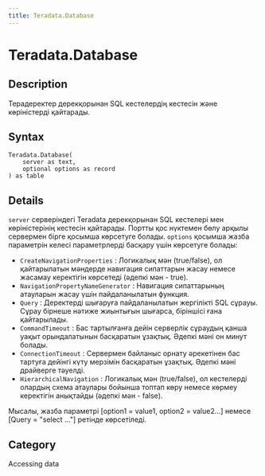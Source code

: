 ```yaml
---
title: Teradata.Database
---
```


# Teradata.Database


## Description

Терадеректер дерекқорынан SQL кестелердің кестесін және көріністерді қайтарады.


## Syntax

```powerquery
Teradata.Database(
    server as text,
    optional options as record
) as table
```


## Details

<code>server</code> серверіндегі Teradata дерекқорынан SQL кестелері мен көріністерінің кестесін қайтарады. Портты қос нүктемен бөлу арқылы сервермен бірге қосымша көрсетуге болады. <code>options</code> қосымша жазба параметрін келесі параметрлерді басқару үшін көрсетуге болады:    <ul><li><code>CreateNavigationProperties</code> : Логикалық мән (true/false), ол қайтарылатын мәндерде навигация сипаттарын жасау немесе жасамау керектігін көрсетеді (әдепкі мән - true).</li><li><code>NavigationPropertyNameGenerator</code> : Навигация сипаттарының атауларын жасау үшін пайдаланылатын функция.</li><li><code>Query</code> : Деректерді шығаруға пайдаланылатын жергілікті SQL сұрауы. Сұрау бірнеше нәтиже жиынтығын шығарса, біріншісі ғана қайтарылады.</li><li><code>CommandTimeout</code> : Бас тартылғанға дейін серверлік сұраудың қанша уақыт орындалатынын басқаратын ұзақтық. Әдепкі мәні он минут болады.</li><li><code>ConnectionTimeout</code> : Сервермен байланыс орнату әрекетінен бас тартуға дейінгі күту мерзімін басқаратын ұзақтық. Әдепкі мәні драйверге тәуелді.</li><li><code>HierarchicalNavigation</code> : Логикалық мән (true/false), ол кестелерді олардың схема атаулары бойынша топтап көру немесе көрмеу керектігін анықтайды (әдепкі мән - false).</li></ul>    Мысалы, жазба параметрі [option1 = value1, option2 = value2...] немесе [Query = "select ..."] ретінде көрсетіледі.    



## Category
Accessing data
